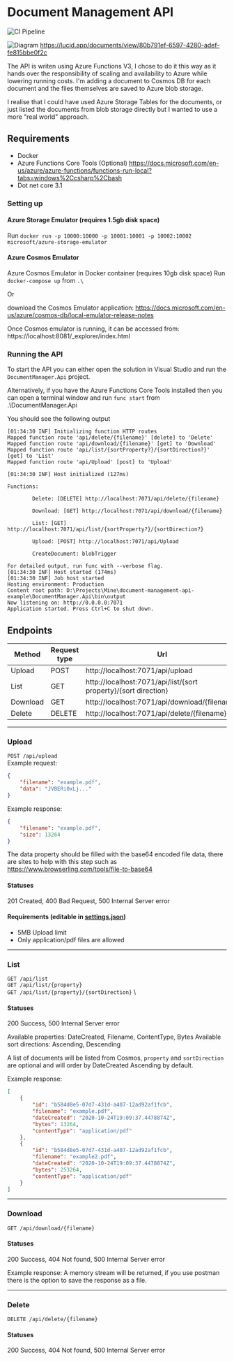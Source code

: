 # Document Management API

![CI Pipeline](https://github.com/samjones00/document-management-api-example/workflows/.NET%20Core/badge.svg)

![Diagram](https://github.com/samjones00/document-management-api-example/blob/main/Documentation/Diagram.jpeg?raw=true "Diagram")
https://lucid.app/documents/view/80b791ef-6597-4280-adef-fe815bbe0f2c

The API is writen using Azure Functions V3, I chose to do it this way as it hands over the responsibility of scaling and availability to Azure while lowering running costs. I'm adding a document to Cosmos DB for each document and the files themselves are saved to Azure blob storage.

I realise that I could have used Azure Storage Tables for the documents, or just listed the documents from blob storage directly but I wanted to use a more "real world" approach.

 ## Requirements
* Docker
* Azure Functions Core Tools (Optional) https://docs.microsoft.com/en-us/azure/azure-functions/functions-run-local?tabs=windows%2Ccsharp%2Cbash
* Dot net core 3.1

### Setting up

#### Azure Storage Emulator  (requires 1.5gb disk space)
Run ```docker run -p 10000:10000 -p 10001:10001 -p 10002:10002 microsoft/azure-storage-emulator```

#### Azure Cosmos Emulator
Azure Cosmos Emulator in Docker container (requires 10gb disk space)
Run `docker-compose up` from `.\`

Or 

download the Cosmos Emulator application:
https://docs.microsoft.com/en-us/azure/cosmos-db/local-emulator-release-notes

Once Cosmos emulator is running, it can be accessed from:
https://localhost:8081/_explorer/index.html

### Running the API
To start the API you can either open the solution in Visual Studio and run the `DocumentManager.Api` project.

Alternatively, if you have the Azure Functions Core Tools installed then you can open a terminal window and run `func start` from .\DocumentManager.Api

You should see the following output
```
[01:34:30 INF] Initializing function HTTP routes
Mapped function route 'api/delete/{filename}' [delete] to 'Delete'
Mapped function route 'api/download/{filename}' [get] to 'Download'
Mapped function route 'api/list/{sortProperty?}/{sortDirection?}' [get] to 'List'
Mapped function route 'api/Upload' [post] to 'Upload'

[01:34:30 INF] Host initialized (127ms)

Functions:

        Delete: [DELETE] http://localhost:7071/api/delete/{filename}

        Download: [GET] http://localhost:7071/api/download/{filename}

        List: [GET] http://localhost:7071/api/list/{sortProperty?}/{sortDirection?}

        Upload: [POST] http://localhost:7071/api/Upload

        CreateDocument: blobTrigger

For detailed output, run func with --verbose flag.
[01:34:30 INF] Host started (174ms)
[01:34:30 INF] Job host started
Hosting environment: Production
Content root path: D:\Projects\Mine\document-management-api-example\DocumentManager.Api\bin\output
Now listening on: http://0.0.0.0:7071
Application started. Press Ctrl+C to shut down.
```

## Endpoints

| Method | Request type | Url |
|--------|--------------|-----|
| Upload | POST | http://localhost:7071/api/upload | 
| List   | GET  | http://localhost:7071/api/list/{sort property}/{sort direction}| 
| Download   | GET  | http://localhost:7071/api/download/{filename}|
| Delete   | DELETE  | http://localhost:7071/api/delete/{filename}| 
-----------------

### Upload
`POST /api/upload` \
Example request:
```json
{
    "filename": "example.pdf",
    "data": "JVBERi0xLj..."
}
```
Example response:
```json
{
    "filename": "example.pdf",
    "size": 13264
}
```
The data property should be filled with the base64 encoded file data, there are sites to help with this step such as https://www.browserling.com/tools/file-to-base64

#### Statuses
201 Created, 400 Bad Request, 500 Internal Server error

#### Requirements (editable in [settings.json](./DocumentManager.Api/settings.json))
* 5MB Upload limit
* Only application/pdf files are allowed

-------------

### List
`GET /api/list` \
`GET /api/list/{property}` \
`GET /api/list/{property}/{sortDirection}` \

#### Statuses
200 Success, 500 Internal Server error

Available properties: DateCreated, Filename, ContentType, Bytes
Available sort directions: Ascending, Descending

A list of documents will be listed from Cosmos, `property` and `sortDirection` are optional and will order by DateCreated Ascending by default.

Example response:
```json
[
    {
        "id": "b584d8e5-07d7-431d-a407-12ad92af1fcb",
        "filename": "example.pdf",
        "dateCreated": "2020-10-24T19:09:37.4478874Z",
        "bytes": 13264,
        "contentType": "application/pdf"
    },
    {
        "id": "b584d8e5-07d7-431d-a407-12ad92af1fcb",
        "filename": "example2.pdf",
        "dateCreated": "2020-10-24T19:09:37.4478874Z",
        "bytes": 253264,
        "contentType": "application/pdf"
    }
]
```
---------------

### Download
`GET /api/download/{filename}`

#### Statuses
200 Success, 404 Not found, 500 Internal Server error

Example response:
A memory stream will be returned, if you use postman there is the option to save the response as a file.

------------

### Delete
`DELETE /api/delete/{filename}`

#### Statuses
200 Success, 404 Not found, 500 Internal Server error
